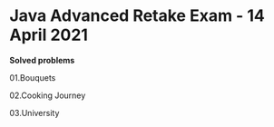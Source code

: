# Java Advanced Retake Exam - 14 April 2021

<b>Solved problems</b>

01.Bouquets

02.Cooking Journey

03.University
